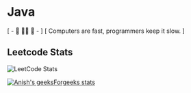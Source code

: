 # Java                             
 [ - 🦋 👨‍💻 🍁 - ]             [ Computers are fast, programmers keep it slow. ]    

## Leetcode Stats
<!-- ![Anish's LeetCode stats](https://leetcode-stats-six.vercel.app/api?username=anishkumar127&theme=dark) -->


![LeetCode Stats](https://leetcard.jacoblin.cool/anishkumar127?theme=unicorn&font=Noto%20Sans&ext=activity)

[![Anish's geeksForgeeks stats](https://geeks-for-geeks-stats-api-napiyo.vercel.app/?userName=anishbishnoi127)](https://github.com/anishkumar127/geeksForGeeksStatsAPI)


